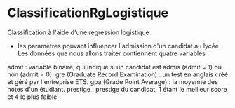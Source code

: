 # ClassificationRgLogistique
Classification à l'aide d'une régression logistique 

 - les paramètres pouvant influencer l'admission d'un candidat au lycée.
Les données que nous allons traiter contiennent quatre variables :

admit : variable binaire, qui indique si un candidat est admis (admit = 1) ou non (admit = 0).
gre (Graduate Record Examination) : un test en anglais créé et géré par l'entreprise ETS.
gpa (Grade Point Average) : la moyenne des notes d'un étudiant.
prestige : prestige du candidat, 1 étant le meilleur score et 4 le plus faible.
